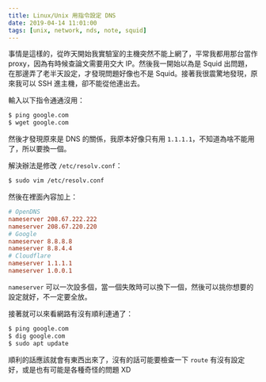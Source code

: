 ```yaml
---
title: Linux/Unix 用指令設定 DNS 
date: 2019-04-14 11:01:00
tags: [unix, network, nds, note, squid]
---
```


事情是這樣的，從昨天開始我實驗室的主機突然不能上網了，平常我都用那台當作 proxy，因為有時候查論文需要用交大 IP。然後我一開始以為是 Squid 出問題，在那邊弄了老半天設定，才發現問題好像也不是 Squid。接著我很震驚地發現，原來我可以 SSH 進主機，卻不能從他連出去。

輸入以下指令通通沒用：

```sh
$ ping google.com
$ wget google.com
```

然後才發現原來是 DNS 的關係，我原本好像只有用 `1.1.1.1`，不知道為啥不能用了，所以要換一個。

解決辦法是修改 `/etc/resolv.conf`：

```sh
$ sudo vim /etc/resolv.conf
```

然後在裡面內容加上：

```conf
# OpenDNS
nameserver 208.67.222.222
nameserver 208.67.220.220
# Google
nameserver 8.8.8.8
nameserver 8.8.4.4
# Cloudflare
nameserver 1.1.1.1
nameserver 1.0.0.1
```

`nameserver` 可以一次設多個，當一個失敗時可以換下一個，然後可以挑你想要的設定就好，不一定要全放。

接著就可以來看網路有沒有順利連通了：

```sh
$ ping google.com
$ dig google.com
$ sudo apt update
```

順利的話應該就會有東西出來了，沒有的話可能要檢查一下 `route` 有沒有設定好，或是也有可能是各種奇怪的問題 XD
